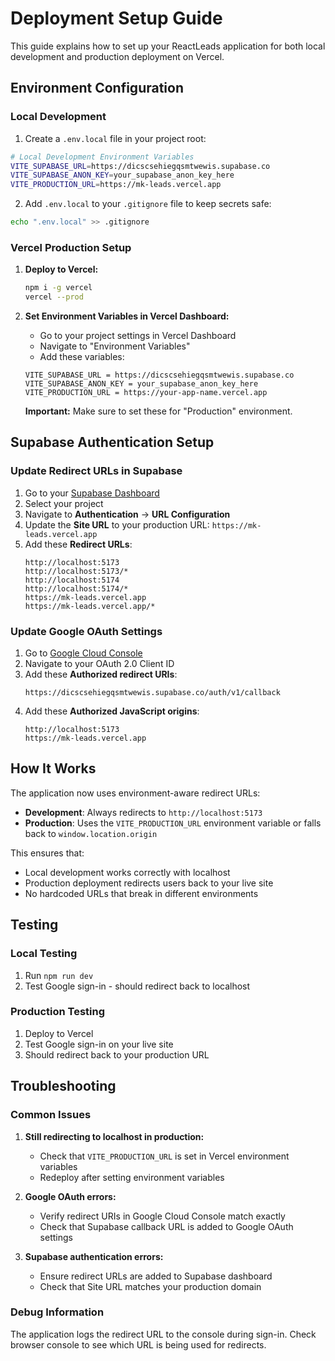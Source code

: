 # Deployment Setup Guide

This guide explains how to set up your ReactLeads application for both local development and production deployment on Vercel.

## Environment Configuration

### Local Development

1. Create a `.env.local` file in your project root:
```bash
# Local Development Environment Variables
VITE_SUPABASE_URL=https://dicscsehiegqsmtwewis.supabase.co
VITE_SUPABASE_ANON_KEY=your_supabase_anon_key_here
VITE_PRODUCTION_URL=https://mk-leads.vercel.app
```

2. Add `.env.local` to your `.gitignore` file to keep secrets safe:
```bash
echo ".env.local" >> .gitignore
```

### Vercel Production Setup

1. **Deploy to Vercel:**
   ```bash
   npm i -g vercel
   vercel --prod
   ```

2. **Set Environment Variables in Vercel Dashboard:**
   - Go to your project settings in Vercel Dashboard
   - Navigate to "Environment Variables"
   - Add these variables:

   ```
   VITE_SUPABASE_URL = https://dicscsehiegqsmtwewis.supabase.co
   VITE_SUPABASE_ANON_KEY = your_supabase_anon_key_here
   VITE_PRODUCTION_URL = https://your-app-name.vercel.app
   ```

   **Important:** Make sure to set these for "Production" environment.

## Supabase Authentication Setup

### Update Redirect URLs in Supabase

1. Go to your [Supabase Dashboard](https://app.supabase.com)
2. Select your project
3. Navigate to **Authentication** → **URL Configuration**
4. Update the **Site URL** to your production URL: `https://mk-leads.vercel.app`
5. Add these **Redirect URLs**:
   ```
   http://localhost:5173
   http://localhost:5173/*
   http://localhost:5174
   http://localhost:5174/*
   https://mk-leads.vercel.app
   https://mk-leads.vercel.app/*
   ```

### Update Google OAuth Settings

1. Go to [Google Cloud Console](https://console.cloud.google.com/)
2. Navigate to your OAuth 2.0 Client ID
3. Add these **Authorized redirect URIs**:
   ```
   https://dicscsehiegqsmtwewis.supabase.co/auth/v1/callback
   ```
4. Add these **Authorized JavaScript origins**:
   ```
   http://localhost:5173
   https://mk-leads.vercel.app
   ```

## How It Works

The application now uses environment-aware redirect URLs:

- **Development**: Always redirects to `http://localhost:5173`
- **Production**: Uses the `VITE_PRODUCTION_URL` environment variable or falls back to `window.location.origin`

This ensures that:
- Local development works correctly with localhost
- Production deployment redirects users back to your live site
- No hardcoded URLs that break in different environments

## Testing

### Local Testing
1. Run `npm run dev`
2. Test Google sign-in - should redirect back to localhost

### Production Testing
1. Deploy to Vercel
2. Test Google sign-in on your live site
3. Should redirect back to your production URL

## Troubleshooting

### Common Issues

1. **Still redirecting to localhost in production:**
   - Check that `VITE_PRODUCTION_URL` is set in Vercel environment variables
   - Redeploy after setting environment variables

2. **Google OAuth errors:**
   - Verify redirect URIs in Google Cloud Console match exactly
   - Check that Supabase callback URL is added to Google OAuth settings

3. **Supabase authentication errors:**
   - Ensure redirect URLs are added to Supabase dashboard
   - Check that Site URL matches your production domain

### Debug Information

The application logs the redirect URL to the console during sign-in. Check browser console to see which URL is being used for redirects.
